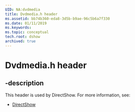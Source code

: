 ```yaml
---
UID: NA:dvdmedia
title: Dvdmedia.h header
ms.assetid: bb74b360-eda8-3d5b-b9ae-96c5b6a7f330
ms.date: 01/11/2019
ms.keywords: 
ms.topic: conceptual
tech.root: dshow
archived: true
---
```


# Dvdmedia.h header


## -description


This header is used by DirectShow. For more information, see:

- [DirectShow](../_dshow/index.md)

